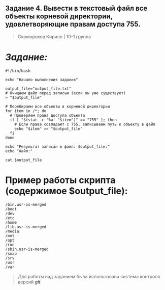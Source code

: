 ## Задание 4. Вывести в текстовый файл все объекты корневой директории, удовлетворяющие правам доступа 755.

> Скоморохов Кирилл | 10-1 группа

# *Задание:*

```shell
#!/bin/bash

echo "Начало выполнения задания"

output_file="output_file.txt"
# Очищаем файл перед записью (если он уже существует)
> "$output_file"

# Перебираем все объекты в корневой директории
for item in /*; do
  # Проверяем права доступа объекта
  if [ "$(stat -c '%a' "$item")" == "755" ]; then
    # Если права совпадают с 755, записываем путь к объекту в файл
    echo "$item" >> "$output_file"
  fi
done

echo "Результат записан в файл: $output_file:"
echo "Файл:"

cat $output_file
```

# Пример работы скрипта (содержимое $output_file):

```text
/bin.usr-is-merged
/boot
/dev
/etc
/home
/lib.usr-is-merged
/media
/mnt
/opt
/run
/sbin.usr-is-merged
/snap
/srv
/usr
/var
```

> Для работы над заданием была использована система контроля версий ***git***
